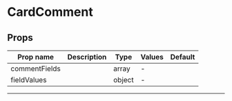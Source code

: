 # CardComment

## Props

| Prop name     | Description | Type   | Values | Default |
| ------------- | ----------- | ------ | ------ | ------- |
| commentFields |             | array  | -      |         |
| fieldValues   |             | object | -      |         |

---
